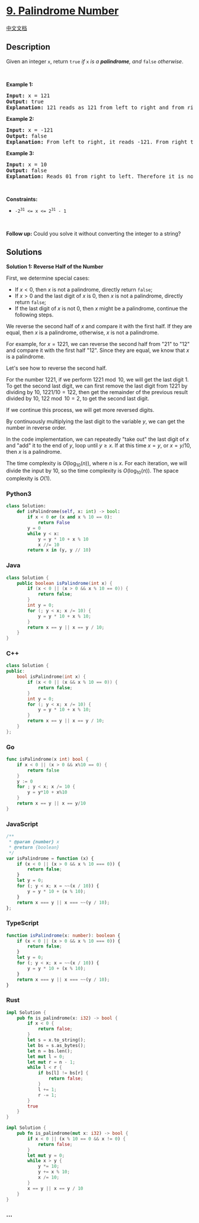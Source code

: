 # [9. Palindrome Number](https://leetcode.com/problems/palindrome-number)

[中文文档](/solution/0000-0099/0009.Palindrome%20Number/README.md)

## Description

<p>Given an integer <code>x</code>, return <code>true</code><em> if </em><code>x</code><em> is a </em><span data-keyword="palindrome-integer"><em><strong>palindrome</strong></em></span><em>, and </em><code>false</code><em> otherwise</em>.</p>

<p>&nbsp;</p>
<p><strong class="example">Example 1:</strong></p>

<pre>
<strong>Input:</strong> x = 121
<strong>Output:</strong> true
<strong>Explanation:</strong> 121 reads as 121 from left to right and from right to left.
</pre>

<p><strong class="example">Example 2:</strong></p>

<pre>
<strong>Input:</strong> x = -121
<strong>Output:</strong> false
<strong>Explanation:</strong> From left to right, it reads -121. From right to left, it becomes 121-. Therefore it is not a palindrome.
</pre>

<p><strong class="example">Example 3:</strong></p>

<pre>
<strong>Input:</strong> x = 10
<strong>Output:</strong> false
<strong>Explanation:</strong> Reads 01 from right to left. Therefore it is not a palindrome.
</pre>

<p>&nbsp;</p>
<p><strong>Constraints:</strong></p>

<ul>
	<li><code>-2<sup>31</sup>&nbsp;&lt;= x &lt;= 2<sup>31</sup>&nbsp;- 1</code></li>
</ul>

<p>&nbsp;</p>
<strong>Follow up:</strong> Could you solve it without converting the integer to a string?

## Solutions

**Solution 1: Reverse Half of the Number**

First, we determine special cases:

-   If $x < 0$, then $x$ is not a palindrome, directly return `false`;
-   If $x > 0$ and the last digit of $x$ is $0$, then $x$ is not a palindrome, directly return `false`;
-   If the last digit of $x$ is not $0$, then $x$ might be a palindrome, continue the following steps.

We reverse the second half of $x$ and compare it with the first half. If they are equal, then $x$ is a palindrome, otherwise, $x$ is not a palindrome.

For example, for $x = 1221$, we can reverse the second half from "21" to "12" and compare it with the first half "12". Since they are equal, we know that $x$ is a palindrome.

Let's see how to reverse the second half.

For the number $1221$, if we perform $1221 \bmod 10$, we will get the last digit $1$. To get the second last digit, we can first remove the last digit from $1221$ by dividing by $10$, $1221 / 10 = 122$, then get the remainder of the previous result divided by $10$, $122 \bmod 10 = 2$, to get the second last digit.

If we continue this process, we will get more reversed digits.

By continuously multiplying the last digit to the variable $y$, we can get the number in reverse order.

In the code implementation, we can repeatedly "take out" the last digit of $x$ and "add" it to the end of $y$, loop until $y \ge x$. If at this time $x = y$, or $x = y / 10$, then $x$ is a palindrome.

The time complexity is $O(\log_{10}(n))$, where $n$ is $x$. For each iteration, we will divide the input by $10$, so the time complexity is $O(\log_{10}(n))$. The space complexity is $O(1)$.

<!-- tabs:start -->

### **Python3**

```python
class Solution:
    def isPalindrome(self, x: int) -> bool:
        if x < 0 or (x and x % 10 == 0):
            return False
        y = 0
        while y < x:
            y = y * 10 + x % 10
            x //= 10
        return x in (y, y // 10)
```

### **Java**

```java
class Solution {
    public boolean isPalindrome(int x) {
        if (x < 0 || (x > 0 && x % 10 == 0)) {
            return false;
        }
        int y = 0;
        for (; y < x; x /= 10) {
            y = y * 10 + x % 10;
        }
        return x == y || x == y / 10;
    }
}
```

### **C++**

```cpp
class Solution {
public:
    bool isPalindrome(int x) {
        if (x < 0 || (x && x % 10 == 0)) {
            return false;
        }
        int y = 0;
        for (; y < x; x /= 10) {
            y = y * 10 + x % 10;
        }
        return x == y || x == y / 10;
    }
};
```

### **Go**

```go
func isPalindrome(x int) bool {
	if x < 0 || (x > 0 && x%10 == 0) {
		return false
	}
	y := 0
	for ; y < x; x /= 10 {
		y = y*10 + x%10
	}
	return x == y || x == y/10
}
```

### **JavaScript**

```js
/**
 * @param {number} x
 * @return {boolean}
 */
var isPalindrome = function (x) {
    if (x < 0 || (x > 0 && x % 10 === 0)) {
        return false;
    }
    let y = 0;
    for (; y < x; x = ~~(x / 10)) {
        y = y * 10 + (x % 10);
    }
    return x === y || x === ~~(y / 10);
};
```

### **TypeScript**

```ts
function isPalindrome(x: number): boolean {
    if (x < 0 || (x > 0 && x % 10 === 0)) {
        return false;
    }
    let y = 0;
    for (; y < x; x = ~~(x / 10)) {
        y = y * 10 + (x % 10);
    }
    return x === y || x === ~~(y / 10);
}
```

### **Rust**

```rust
impl Solution {
    pub fn is_palindrome(x: i32) -> bool {
        if x < 0 {
            return false;
        }
        let s = x.to_string();
        let bs = s.as_bytes();
        let n = bs.len();
        let mut l = 0;
        let mut r = n - 1;
        while l < r {
            if bs[l] != bs[r] {
                return false;
            }
            l += 1;
            r -= 1;
        }
        true
    }
}
```

```rust
impl Solution {
    pub fn is_palindrome(mut x: i32) -> bool {
        if x < 0 || (x % 10 == 0 && x != 0) {
            return false;
        }
        let mut y = 0;
        while x > y {
            y *= 10;
            y += x % 10;
            x /= 10;
        }
        x == y || x == y / 10
    }
}
```

### **...**

```

```

<!-- tabs:end -->
